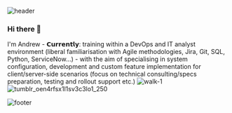 ![header](https://capsule-render.vercel.app/api?type=wave&color=gradient&height=270&section=headerr&text=Andrew%20Rowe's%20GitHub&fontSize=25)

### Hi there 👋
I'm Andrew -  𝗖𝘂𝗿𝗿𝗲𝗻𝘁𝗹𝘆: training within a DevOps and IT analyst environment (liberal familiarisation with Agile methodologies, Jira, Git, SQL, Python, ServiceNow...) - with the aim of specialising in system configuration, development and custom feature implementation for client/server-side scenarios (focus on technical consulting/specs preparation, testing and rollout support etc.) 
![walk-1](https://user-images.githubusercontent.com/97597415/150378741-6f2d510b-ffc6-425e-9120-b77038088530.gif)![tumblr_oen4rfsx1l1sv3c3lo1_250](https://user-images.githubusercontent.com/97597415/150394719-cbcacc92-8af2-4b19-b121-5ddab13b7dec.gif)


![footer](https://capsule-render.vercel.app/api?type=wave&color=gradient&height=240&section=footer&text=@rowemeister83&fontSize=22.5)

